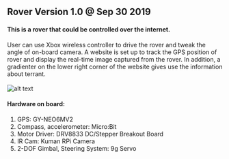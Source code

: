 ## Rover Version 1.0 @ Sep 30 2019
#### This is a rover that could be controlled over the internet.<br>
User can use Xbox wireless controller to drive the rover and tweak the angle of on-board camera. A website is set up to track the GPS position of rover and display the real-time image captured from the rover. In addition, a gradienter on the lower right corner of the website gives use the information about terrant. <br><br>
![alt text](https://raw.githubusercontent.com/xg590/rover/master/demo.png "Logo Title Text 1")
#### Hardware on board:
  1. GPS: GY-NEO6MV2
  2. Compass, accelerometer: Micro:Bit 
  3. Motor Driver: DRV8833 DC/Stepper Breakout Board
  4. IR Cam: Kuman RPi Camera
  5. 2-DOF Gimbal, Steering System: 9g Servo 
